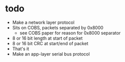 todo
====
- Make a network layer protocol
 - Sits on COBS, packets separated by 0x8000
   - see COBS paper for reason for 0x8000 separator
 - 8 or 16 bit length at start of packet
 - 8 or 16 bit CRC at start/end of packet
 - That's it
- Make an app-layer serial bus protocol
